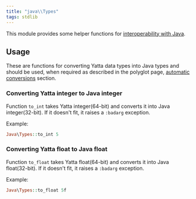 ```yaml
---
title: "java\\Types"
tags: stdlib
---
```


This module provides some helper functions for [interoperability with Java](/features/polyglot.md).

## Usage
These are functions for converting Yatta data types into Java types and should be used, when required as described in the polyglot page, [automatic conversions](/polyglot.md#automatic-conversions) section.

### Converting Yatta integer to Java integer
Function `to_int` takes Yatta integer(64-bit) and converts it into Java integer(32-bit). If it doesn't fit, it raises a `:badarg` exception.

Example:
```haskell
Java\Types::to_int 5
```

### Converting Yatta float to Java float
Function `to_float` takes Yatta float(64-bit) and converts it into Java float(32-bit). If it doesn't fit, it raises a `:badarg` exception.

Example:
```haskell
Java\Types::to_float 5f
```
